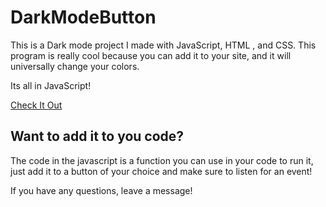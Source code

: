# DarkModeButton



This is a Dark mode project I made with JavaScript, HTML , and CSS.
This program is really cool because you can add it to your site, and it will universally change your colors.

Its all in JavaScript!


[Check It Out](https://connerkt.github.io/DarkModeButton/)

## Want to add it to you code?

The code in the javascript is a function you can use in your code to run it, just add it to a button of your choice and make sure to listen for an event!

If you have any questions, leave a message!
